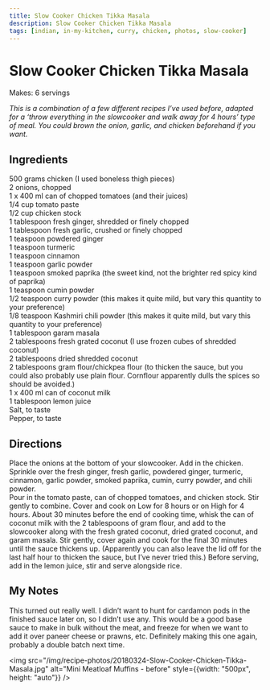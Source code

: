 ```yaml
---
title: Slow Cooker Chicken Tikka Masala
description: Slow Cooker Chicken Tikka Masala
tags: [indian, in-my-kitchen, curry, chicken, photos, slow-cooker]
---
```


# Slow Cooker Chicken Tikka Masala
Makes: 6 servings  

*This is a combination of a few different recipes I’ve used before, adapted for a ‘throw everything in the slowcooker and walk away for 4 hours’ type of meal. You could brown the onion, garlic, and chicken beforehand if you want.*

## Ingredients
500 grams chicken (I used boneless thigh pieces)  
2 onions, chopped  
1 x 400 ml can of chopped tomatoes (and their juices)  
1/4 cup tomato paste  
1/2 cup chicken stock  
1 tablespoon fresh ginger, shredded or finely chopped  
1 tablespoon fresh garlic, crushed or finely chopped  
1 teaspoon powdered ginger  
1 teaspoon turmeric  
1 teaspoon cinnamon  
1 teaspoon garlic powder  
1 teaspoon smoked paprika (the sweet kind, not the brighter red spicy kind of paprika)  
1 teaspoon cumin powder  
1/2 teaspoon curry powder (this makes it quite mild, but vary this quantity to your preference)  
1/8 teaspoon Kashmiri chili powder (this makes it quite mild, but vary this quantity to your preference)  
1 tablespoon garam masala  
2 tablespoons fresh grated coconut (I use frozen cubes of shredded coconut)  
2 tablespoons dried shredded coconut  
2 tablespoons gram flour/chickpea flour (to thicken the sauce, but you could also probably use plain flour. Cornflour apparently dulls the spices so should be avoided.)  
1 x 400 ml can of coconut milk  
1 tablespoon lemon juice  
Salt, to taste  
Pepper, to taste

## Directions
Place the onions at the bottom of your slowcooker. Add in the chicken. Sprinkle over the fresh ginger, fresh garlic, powdered ginger, turmeric, cinnamon, garlic powder, smoked paprika, cumin, curry powder, and chili powder.  
Pour in the tomato paste, can of chopped tomatoes, and chicken stock. Stir gently to combine. Cover and cook on Low for 8 hours or on High for 4 hours. About 30 minutes before the end of cooking time, whisk the can of coconut milk with the 2 tablespoons of gram flour, and add to the slowcooker along with the fresh grated coconut, dried grated coconut, and garam masala. Stir gently, cover again and cook for the final 30 minutes until the sauce thickens up. (Apparently you can also leave the lid off for the last half hour to thicken the sauce, but I’ve never tried this.) Before serving, add in the lemon juice, stir and serve alongside rice.

## My Notes
This turned out really well. I didn’t want to hunt for cardamon pods in the finished sauce later on, so I didn’t use any. This would be a good base sauce to make in bulk without the meat, and freeze for when we want to add it over paneer cheese or prawns, etc. Definitely making this one again, probably a double batch next time.

<img src="/img/recipe-photos/20180324-Slow-Cooker-Chicken-Tikka-Masala.jpg" alt="Mini Meatloaf Muffins - before" style={{width: "500px", height: "auto"}} />